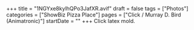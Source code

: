 +++
title = "1NGYxe8kylhQPo3JafXR.avif"
draft = false
tags = ["Photos"]
categories = ["ShowBiz Pizza Place"]
pages = ["Click / Murray D. Bird (Animatronic)"]
startDate = ""
+++
Click latex mold.
